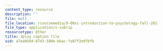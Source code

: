 ```yaml
---
content_type: resource
description: ''
file: null
file_location: /coursemedia/9-00sc-introduction-to-psychology-fall-2011/a7ea056d8743580eb6acfa87f2e07bfb_QvK6YdFKMY8.vtt
file_type: application/x-subrip
resourcetype: Other
title: 3play caption file
uid: a7ea056d-8743-580e-b6ac-fa87f2e07bfb
---
```

